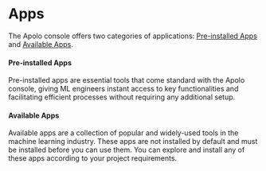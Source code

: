 # Apps

The Apolo console offers two categories of applications: [Pre-installed Apps](pre-installed/) and [Available Apps](available-apps/).

#### Pre-installed Apps

Pre-installed apps are essential tools that come standard with the Apolo console, giving ML engineers instant access to key functionalities and facilitating efficient processes without requiring any additional setup.

#### Available Apps

Available apps are a collection of popular and widely-used tools in the machine learning industry. These apps are not installed by default and must be installed before you can use them. You can explore and install any of these apps according to your project requirements.
